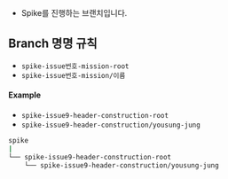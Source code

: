 
- Spike를 진행하는 브랜치입니다.
## Branch 명명 규칙
- `spike-issue번호-mission-root`
- `spike-issue번호-mission/이름`
#### Example
- `spike-issue9-header-construction-root`
- `spike-issue9-header-construction/yousung-jung`
``` bash
spike
|
└── spike-issue9-header-construction-root
    └── spike-issue9-header-construction/yousung-jung
```
